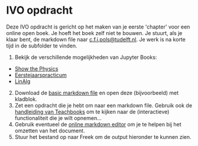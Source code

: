 # IVO opdracht

Deze IVO opdracht is gericht op het maken van je eerste 'chapter' voor een online open boek. Je hoeft het boek zelf niet te bouwen. Je stuurt, als je klaar bent, de markdown file naar c.f.j.pols@tudelft.nl. Je werk is na korte tijd in de subfolder te vinden.

1. Bekijk de verschillende mogelijkheden van Jupyter Books:
* [Show the Physics](https://interactivetextbooks.tudelft.nl/showthephysics/)
* [Eerstejaarspracticum](https://contemporary-physicslab.github.io/NP-new-style)
* [LinAlg](https://interactivetextbooks.tudelft.nl/linear-algebra/)
2. Download de [basic markdown file](./basic.md) en open deze (bijvoorbeeld) met kladblok.
3. Zet een opdracht die je hebt om naar een markdown file. Gebruik  ook de [handleiding van Teachbooks](https://teachbooks.tudelft.nl/jupyter-book-manual/basic-features/overview.html) om te kijken naar de (interactieve) functionaliteit die je wilt opnemen...
4. Gebruik eventueel de [online markdown editor](https://stackedit.io/app#) om je te helpen bij het omzetten van het document.
5. Stuur het bestand op naar Freek om de output hieronder te kunnen zien.
